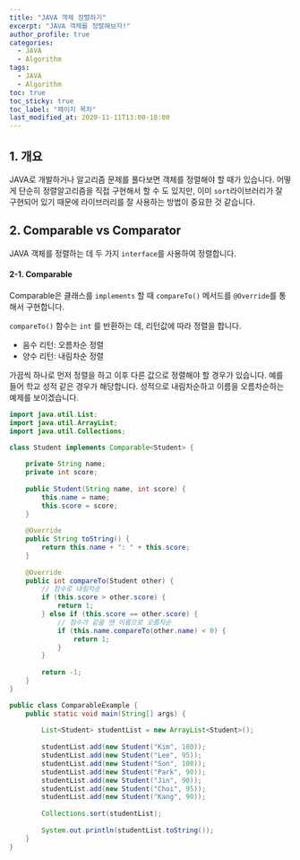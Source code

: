 ```yaml
---
title: "JAVA 객체 정렬하기"
excerpt: "JAVA 객체를 정렬해보자!"
author_profile: true
categories:
  - JAVA
  - Algorithm
tags:
  - JAVA
  - Algorithm
toc: true
toc_sticky: true
toc_label: "페이지 목차"
last_modified_at: 2020-11-11T13:00-18:00
---
```


## 1. 개요

JAVA로 개발하거나 알고리즘 문제를 풀다보면 객체를 정렬해야 할 때가 있습니다. 어떻게 단순히 정렬알고리즘을 직접 구현해서 할 수 도 있지만, 이미 ```sort```라이브러리가 잘 구현되어 있기 때문에 라이브러리를 잘 사용하는 방법이 중요한 것 같습니다.

## 2. Comparable vs Comparator

JAVA 객체를 정렬하는 데 두 가지 ```interface```를 사용하여 정렬합니다.

#### 2-1. Comparable

Comparable은 클래스를 ```implements``` 할 때 ```compareTo()``` 메서드를 ```@Override```를 통해서 구현합니다.

```compareTo()``` 함수는 ```int``` 를 반환하는 데, 리턴값에 따라 정렬을 합니다.

* 음수 리턴: 오름차순 정렬
* 양수 리턴: 내림차순 정렬

가끔씩 하나로 먼저 정렬을 하고 이후 다른 값으로 정렬해야 할 경우가 있습니다. 예를 들어 학교 성적 같은 경우가 해당합니다.  성적으로 내림차순하고 이름을 오름차순하는 예제를 보이겠습니다.

```java
import java.util.List;
import java.util.ArrayList;
import java.util.Collections;

class Student implements Comparable<Student> {
    
    private String name;
    private int score;
    
    public Student(String name, int score) {
        this.name = name;
        this.score = score;
    }
    
    @Override
    public String toString() {
        return this.name + ": " + this.score;
    }
    
    @Override
    public int compareTo(Student other) {
        // 점수로 내림차순
        if (this.score > other.score) {
            return 1;
        } else if (this.score == other.score) {
            // 점수가 같을 땐 이름으로 오름차순
            if (this.name.compareTo(other.name) < 0) {
                return 1;
            }
        }
        
        return -1;
    }
}

public class ComparableExample {
    public static void main(String[] args) {
        
        List<Student> studentList = new ArrayList<Student>();
        
        studentList.add(new Student("Kim", 100));
        studentList.add(new Student("Lee", 95));
        studentList.add(new Student("Son", 100));
        studentList.add(new Student("Park", 90));
        studentList.add(new Student("Jin", 90));
        studentList.add(new Student("Choi", 95));
        studentList.add(new Student("Kang", 90));
        
        Collections.sort(studentList);
        
        System.out.println(studentList.toString());
    }
}
```



